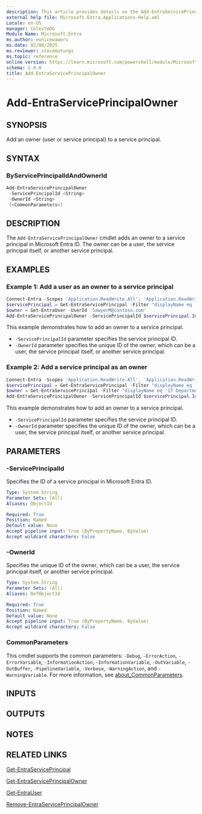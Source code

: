 ```yaml
---
description: This article provides details on the Add-EntraServicePrincipalOwner command.
external help file: Microsoft.Entra.Applications-Help.xml
Locale: en-US
manager: CelesteDG
Module Name: Microsoft.Entra
ms.author: eunicewaweru
ms.date: 02/08/2025
ms.reviewer: stevemutungi
ms.topic: reference
online version: https://learn.microsoft.com/powershell/module/Microsoft.Entra/Add-EntraServicePrincipalOwner
schema: 2.0.0
title: Add-EntraServicePrincipalOwner
---
```


# Add-EntraServicePrincipalOwner

## SYNOPSIS

Add an owner (user or service principal) to a service principal.

## SYNTAX

### ByServicePrincipalIdAndOwnerId

```powershell
Add-EntraServicePrincipalOwner
 -ServicePrincipalId <String>
 -OwnerId <String>
 [<CommonParameters>]
```

## DESCRIPTION

The `Add-EntraServicePrincipalOwner` cmdlet adds an owner to a service principal in Microsoft Entra ID. The owner can be a user, the service principal itself, or another service principal.

## EXAMPLES

### Example 1: Add a user as an owner to a service principal

```powershell
Connect-Entra -Scopes 'Application.ReadWrite.All', 'Application.ReadWrite.OwnedBy'
$servicePrincipal = Get-EntraServicePrincipal -Filter "displayName eq 'Helpdesk Application'"
$owner = Get-EntraUser -UserId 'SawyerM@contoso.com'
Add-EntraServicePrincipalOwner -ServicePrincipalId $servicePrincipal.Id -OwnerId $owner.Id
```

This example demonstrates how to add an owner to a service principal.

- `-ServicePrincipalId` parameter specifies the service principal ID.
- `-OwnerId` parameter specifies the unique ID of the owner, which can be a user, the service principal itself, or another service principal.

### Example 2: Add a service principal as an owner

```powershell
Connect-Entra -Scopes 'Application.ReadWrite.All', 'Application.ReadWrite.OwnedBy'
$servicePrincipal = Get-EntraServicePrincipal -Filter "displayName eq 'Helpdesk Application'"
$owner = Get-EntraServicePrincipal -Filter "displayName eq 'IT Department'"
Add-EntraServicePrincipalOwner -ServicePrincipalId $servicePrincipal.Id -OwnerId $owner.Id
```

This example demonstrates how to add an owner to a service principal.

- `-ServicePrincipalId` parameter specifies the service principal ID.
- `-OwnerId` parameter specifies the unique ID of the owner, which can be a user, the service principal itself, or another service principal.

## PARAMETERS

### -ServicePrincipalId

Specifies the ID of a service principal in Microsoft Entra ID.

```yaml
Type: System.String
Parameter Sets: (All)
Aliases: ObjectId

Required: True
Position: Named
Default value: None
Accept pipeline input: True (ByPropertyName, ByValue)
Accept wildcard characters: False
```

### -OwnerId

Specifies the unique ID of the owner, which can be a user, the service principal itself, or another service principal.

```yaml
Type: System.String
Parameter Sets: (All)
Aliases: RefObjectId

Required: True
Position: Named
Default value: None
Accept pipeline input: True (ByPropertyName, ByValue)
Accept wildcard characters: False
```

### CommonParameters

This cmdlet supports the common parameters: `-Debug`, `-ErrorAction`, `-ErrorVariable`, `-InformationAction`, `-InformationVariable`, `-OutVariable`, `-OutBuffer`, `-PipelineVariable`, `-Verbose`, `-WarningAction`, and `-WarningVariable`. For more information, see [about_CommonParameters](https://go.microsoft.com/fwlink/?LinkID=113216).

## INPUTS

## OUTPUTS

## NOTES

## RELATED LINKS

[Get-EntraServicePrincipal](Get-EntraServicePrincipal.md)

[Get-EntraServicePrincipalOwner](Get-EntraServicePrincipalOwner.md)

[Get-EntraUser](Get-EntraUser.md)

[Remove-EntraServicePrincipalOwner](Remove-EntraServicePrincipalOwner.md)
